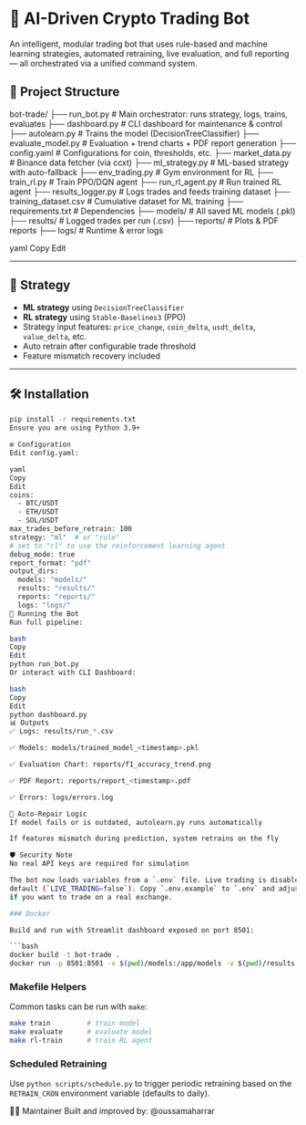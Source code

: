 # 🤖 AI-Driven Crypto Trading Bot

An intelligent, modular trading bot that uses rule-based and machine learning strategies, automated retraining, live evaluation, and full reporting — all orchestrated via a unified command system.


## 📁 Project Structure

bot-trade/
├── run_bot.py # Main orchestrator: runs strategy, logs, trains, evaluates
├── dashboard.py # CLI dashboard for maintenance & control
├── autolearn.py # Trains the model (DecisionTreeClassifier)
├── evaluate_model.py # Evaluation + trend charts + PDF report generation
├── config.yaml # Configurations for coin, thresholds, etc.
├── market_data.py # Binance data fetcher (via ccxt)
├── ml_strategy.py # ML-based strategy with auto-fallback
├── env_trading.py # Gym environment for RL
├── train_rl.py # Train PPO/DQN agent
├── run_rl_agent.py # Run trained RL agent
├── results_logger.py # Logs trades and feeds training dataset
├── training_dataset.csv # Cumulative dataset for ML training
├── requirements.txt # Dependencies
├── models/ # All saved ML models (.pkl)
├── results/ # Logged trades per run (.csv)
├── reports/ # Plots & PDF reports
├── logs/ # Runtime & error logs

yaml
Copy
Edit

---

## 🧠 Strategy

- **ML strategy** using `DecisionTreeClassifier`
- **RL strategy** using `Stable-Baselines3` (PPO)
- Strategy input features: `price_change`, `coin_delta`, `usdt_delta`, `value_delta`, etc.
- Auto retrain after configurable trade threshold
- Feature mismatch recovery included

---

## 🛠️ Installation

```bash
pip install -r requirements.txt
Ensure you are using Python 3.9+

⚙️ Configuration
Edit config.yaml:

yaml
Copy
Edit
coins:
  - BTC/USDT
  - ETH/USDT
  - SOL/USDT
max_trades_before_retrain: 100
strategy: "ml"  # or "rule"
# set to "rl" to use the reinforcement learning agent
debug_mode: true
report_format: "pdf"
output_dirs:
  models: "models/"
  results: "results/"
  reports: "reports/"
  logs: "logs/"
🚀 Running the Bot
Run full pipeline:

bash
Copy
Edit
python run_bot.py
Or interact with CLI Dashboard:

bash
Copy
Edit
python dashboard.py
📊 Outputs
✅ Logs: results/run_*.csv

✅ Models: models/trained_model_<timestamp>.pkl

✅ Evaluation Chart: reports/f1_accuracy_trend.png

✅ PDF Report: reports/report_<timestamp>.pdf

✅ Errors: logs/errors.log

🧩 Auto-Repair Logic
If model fails or is outdated, autolearn.py runs automatically

If features mismatch during prediction, system retrains on the fly

🛡️ Security Note
No real API keys are required for simulation

The bot now loads variables from a `.env` file. Live trading is disabled by
default (`LIVE_TRADING=false`). Copy `.env.example` to `.env` and adjust values
if you want to trade on a real exchange.

### Docker

Build and run with Streamlit dashboard exposed on port 8501:

```bash
docker build -t bot-trade .
docker run -p 8501:8501 -v $(pwd)/models:/app/models -v $(pwd)/results:/app/results bot-trade
```

### Makefile Helpers

Common tasks can be run with `make`:

```bash
make train         # train model
make evaluate      # evaluate model
make rl-train      # train RL agent
```

### Scheduled Retraining

Use `python scripts/schedule.py` to trigger periodic retraining based on the
`RETRAIN_CRON` environment variable (defaults to daily).

👨‍💻 Maintainer
Built and improved by: @oussamaharrar


